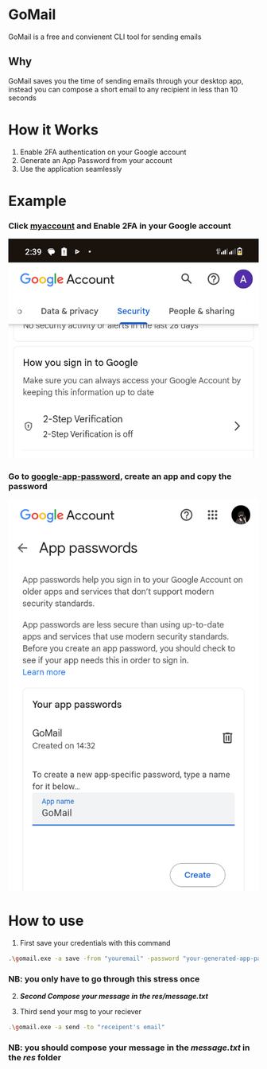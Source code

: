 # GoMail
GoMail is a free and convienent CLI tool for sending emails

## Why
GoMail saves you the time of sending emails through your desktop app, instead you can compose a short email to any recipient in less than 10 seconds

# How it Works
1. Enable 2FA authentication on your Google account
2. Generate an App Password from your account
3. Use the application seamlessly

# Example
### Click [myaccount](https://myaccount.google.com) and Enable 2FA in your Google account
![screenshot](assets/first.png)

### Go to [google-app-password](https://myaccount.google.com/apppasswords), create an app and copy the password
![screenshot](assets/second.png)

# How to use
1. First save your credentials with this command
```bash
.\gomail.exe -a save -from "youremail" -password "your-generated-app-password"
```

### NB: you only have to go through this stress once

2. ***Second Compose your message in the res/message.txt***

3. Third send your msg to your reciever
```bash
.\gomail.exe -a send -to "receipent's email"
```

### NB: you should compose your message in the ***message.txt*** in the ***res*** folder
